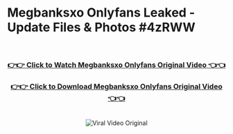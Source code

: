 # Megbanksxo Onlyfans Leaked - Update Files & Photos #4zRWW


<br>
<div align="center">
<h3><a href="https://links2leaks.com/megbanksxo" rel="nofollow">👉👉 Click to Watch Megbanksxo Onlyfans Original Video 👈👈</a></h3>
<h3><a href="https://links2leaks.com/megbanksxo" rel="nofollow">👉👉 Click to Download Megbanksxo Onlyfans Original Video 👈👈</a></h3>
<br>
<a href="https://links2leaks.com/megbanksxo" rel="nofollow"><img src="https://i.ibb.co/Gkj2r4b/banner.png" alt="Viral Video Original" style="max-width: 100%; display: inline-block;" data-target="animated-image.originalImage"></a>
</div>
